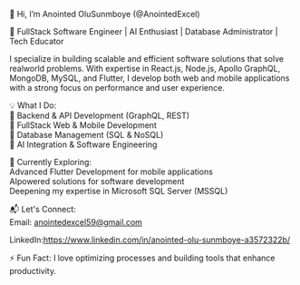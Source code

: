

👋 Hi, I’m Anointed OluSunmboye (@AnointedExcel)  

🚀 FullStack Software Engineer | AI Enthusiast | Database Administrator | Tech Educator  

I specialize in building scalable and efficient software solutions that solve realworld problems. With expertise in React.js, Node.js, Apollo GraphQL, MongoDB, MySQL, and Flutter, I develop both web and mobile applications with a strong focus on performance and user experience.  

💡 What I Do:  
 🔹 Backend & API Development (GraphQL, REST)  
 🔹 FullStack Web & Mobile Development  
 🔹 Database Management (SQL & NoSQL)  
 🔹 AI Integration & Software Engineering  

🌱 Currently Exploring:  
 Advanced Flutter Development for mobile applications  
 AIpowered solutions for software development  
 Deepening my expertise in Microsoft SQL Server (MSSQL)  

📬 Let's Connect:  
 Email: anointedexcel59@gmail.com
 
 LinkedIn:https://www.linkedin.com/in/anointed-olu-sunmboye-a3572322b/

⚡ Fun Fact: I love optimizing processes and building tools that enhance productivity.  
